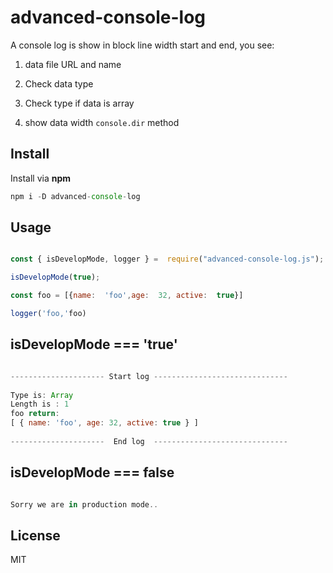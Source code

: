 # advanced-console-log



A console log is show in block line width start and end, you see:

  

  

1. data file URL and name

  

2. Check data type

  

3. Check type if data is array

  

4. show data width `console.dir` method

  

  

## Install

  

Install via **npm**

  

``` javascript
npm i -D advanced-console-log
```

  

  

## Usage

  

  

``` javascript

const { isDevelopMode, logger } =  require("advanced-console-log.js");

isDevelopMode(true);

const foo = [{name:  'foo',age:  32, active:  true}]

logger('foo,'foo)

```

  

## isDevelopMode === 'true'

  

``` javascript

--------------------- Start log ------------------------------
 
Type is: Array
Length is : 1
foo return: 
[ { name: 'foo', age: 32, active: true } ]
 
---------------------  End log  ------------------------------

```

  
  ## isDevelopMode === false

  

``` javascript

Sorry we are in production mode..

```
  

## License

  

MIT

  

  
